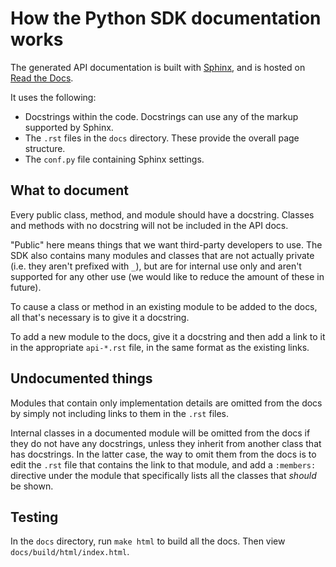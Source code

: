 # How the Python SDK documentation works

The generated API documentation is built with [Sphinx](http://www.sphinx-doc.org/en/master/), and is hosted on [Read the Docs](https://readthedocs.org/).

It uses the following:

* Docstrings within the code. Docstrings can use any of the markup supported by Sphinx.
* The `.rst` files in the `docs` directory. These provide the overall page structure.
* The `conf.py` file containing Sphinx settings.

## What to document

Every public class, method, and module should have a docstring. Classes and methods with no docstring will not be included in the API docs.

"Public" here means things that we want third-party developers to use. The SDK also contains many modules and classes that are not actually private (i.e. they aren't prefixed with `_`), but are for internal use only and aren't supported for any other use (we would like to reduce the amount of these in future).

To cause a class or method in an existing module to be added to the docs, all that's necessary is to give it a docstring.

To add a new module to the docs, give it a docstring and then add a link to it in the appropriate `api-*.rst` file, in the same format as the existing links.

## Undocumented things

Modules that contain only implementation details are omitted from the docs by simply not including links to them in the `.rst` files.

Internal classes in a documented module will be omitted from the docs if they do not have any docstrings, unless they inherit from another class that has docstrings. In the latter case, the way to omit them from the docs is to edit the `.rst` file that contains the link to that module, and add a `:members:` directive under the module that specifically lists all the classes that  _should_ be shown.

## Testing

In the `docs` directory, run `make html` to build all the docs. Then view `docs/build/html/index.html`.
